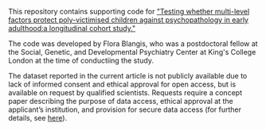 This repository contains supporting code for ["Testing whether multi-level factors protect poly-victimised children against psychopathology in early adulthood:a longitudinal cohort study."](https://www.cambridge.org/core/journals/epidemiology-and-psychiatric-sciences/article/testing-whether-multilevel-factors-protect-polyvictimised-children-against-psychopathology-in-early-adulthood-a-longitudinal-cohort-study/682C3261D3489C2C46F399E1914F4E00)

The code was developed by Flora Blangis, who was a postdoctoral fellow at the Social, Genetic, and Developmental Psychiatry Center at King's College London at the time of conductiing the study.

The dataset reported in the current article is not publicly available due to lack of informed consent and ethical approval for open access, but is available on request by qualified scientists. Requests require a concept paper describing the purpose of data access, ethical approval at the applicant’s institution, and provision for secure data access (for further details, see [here](https://eriskstudy.com/data-access/)). 
